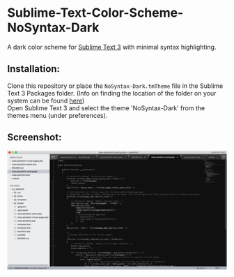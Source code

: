 # Sublime-Text-Color-Scheme-NoSyntax-Dark
A dark color scheme for [Sublime Text 3](https://www.sublimetext.com/) with minimal syntax highlighting.

## Installation:
Clone this repository or place the `NoSyntax-Dark.tmTheme` file in the Sublime Text 3 Packages folder. (Info on finding the location of the folder on your system can be found [here](http://docs.sublimetext.info/en/latest/extensibility/packages.html?highlight=packages#package-locations-and-abbreviations))  
Open Sublime Text 3 and select the theme 'NoSyntax-Dark' from the themes menu (under preferences). 

## Screenshot:
![](screenshot.png)
